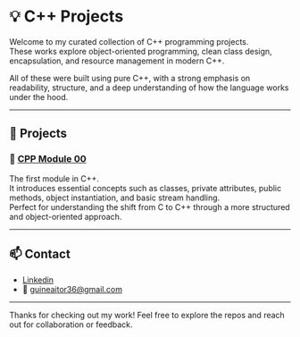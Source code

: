 # 💡 C++ Projects

Welcome to my curated collection of C++ programming projects.  
These works explore object-oriented programming, clean class design, encapsulation, and resource management in modern C++.

All of these were built using pure C++, with a strong emphasis on readability, structure, and a deep understanding of how the language works under the hood.

---

## 🧩 Projects

### 🔹 [CPP Module 00](https://github.com/aguinea1/CPP00)  
The first module in  C++.  
It introduces essential concepts such as classes, private attributes, public methods, object instantiation, and basic stream handling.  
Perfect for understanding the shift from C to C++ through a more structured and object-oriented approach.

---

## 📫 Contact

- [Linkedin](https://www.linkedin.com/in/aitor-guinea-961635348/)
- 📧 [guineaitor36@gmail.com](mailto:guineaitor36@gmail.com)

---

Thanks for checking out my work! Feel free to explore the repos and reach out for collaboration or feedback.
